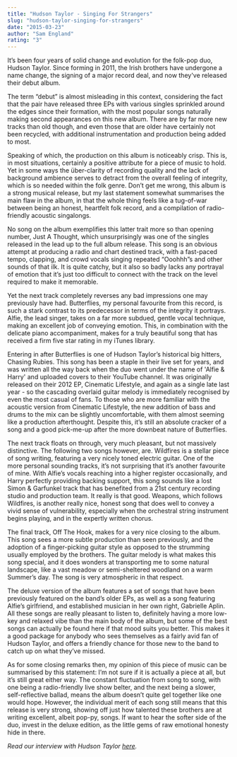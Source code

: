 ```yaml
---
title: "Hudson Taylor - Singing For Strangers"
slug: "hudson-taylor-singing-for-strangers"
date: "2015-03-23"
author: "Sam England"
rating: "3"
---
```


It’s been four years of solid change and evolution for the folk-pop duo, Hudson Taylor. Since forming in 2011, the Irish brothers have undergone a name change, the signing of a major record deal, and now they've released their debut album.

The term “debut” is almost misleading in this context, considering the fact that the pair have released three EPs with various singles sprinkled around the edges since their formation, with the most popular songs naturally making second appearances on this new album. There are by far more new tracks than old though, and even those that are older have certainly not been recycled, with additional instrumentation and production being added to most.

Speaking of which, the production on this album is noticeably crisp. This is, in most situations, certainly a positive attribute for a piece of music to hold. Yet in some ways the über-clarity of recording quality and the lack of background ambience serves to detract from the overall feeling of integrity, which is so needed within the folk genre. Don’t get me wrong, this album is a strong musical release, but my last statement somewhat summarises the main flaw in the album, in that the whole thing feels like a tug-of-war between being an honest, heartfelt folk record, and a compilation of radio-friendly acoustic singalongs.

No song on the album exemplifies this latter trait more so than opening number, Just A Thought, which unsurprisingly was one of the singles released in the lead up to the full album release. This song is an obvious attempt at producing a radio and chart destined track, with a fast-paced tempo, clapping, and crowd vocals singing repeated “Ooohhh”s and other sounds of that ilk. It is quite catchy, but it also so badly lacks any portrayal of emotion that it’s just too difficult to connect with the track on the level required to make it memorable.

Yet the next track completely reverses any bad impressions one may previously have had. Butterflies, my personal favourite from this record, is such a stark contrast to its predecessor in terms of the integrity it portrays. Alfie, the lead singer, takes on a far more subdued, gentle vocal technique, making an excellent job of conveying emotion. This, in combination with the delicate piano accompaniment, makes for a truly beautiful song that has received a firm five star rating in my iTunes library.

Entering in after Butterflies is one of Hudson Taylor’s historical big hitters, Chasing Rubies. This song has been a staple in their live set for years, and was written all the way back when the duo went under the name of 'Alfie & Harry' and uploaded covers to their YouTube channel. It was originally released on their 2012 EP, Cinematic Lifestyle, and again as a single late last year - so the cascading overlaid guitar melody is immediately recognised by even the most casual of fans. To those who are more familiar with the acoustic version from Cinematic Lifestyle, the new addition of bass and drums to the mix can be slightly uncomfortable, with them almost seeming like a production afterthought. Despite this, it’s still an absolute cracker of a song and a good pick-me-up after the more downbeat nature of Butterflies.

The next track floats on through, very much pleasant, but not massively distinctive. The following two songs however, are. Wildfires is a stellar piece of song writing, featuring a very nicely toned electric guitar. One of the more personal sounding tracks, it’s not surprising that it’s another favourite of mine. With Alfie’s vocals reaching into a higher register occasionally, and Harry perfectly providing backing support, this song sounds like a lost Simon & Garfunkel track that has benefited from a 21st century recording studio and production team. It really is that good. Weapons, which follows Wildfires, is another really nice, honest song that does well to convey a vivid sense of vulnerability, especially when the orchestral string instrument begins playing, and in the expertly written chorus.

The final track, Off The Hook, makes for a very nice closing to the album. This song sees a more subtle production than seen previously, and the adoption of a finger-picking guitar style as opposed to the strumming usually employed by the brothers. The guitar melody is what makes this song special, and it does wonders at transporting me to some natural landscape, like a vast meadow or semi-sheltered woodland on a warm Summer’s day. The song is very atmospheric in that respect.

The deluxe version of the album features a set of songs that have been previously featured on the band’s older EPs, as well as a song featuring Alfie’s girlfriend, and established musician in her own right, Gabrielle Aplin. All these songs are really pleasant to listen to, definitely having a more low-key and relaxed vibe than the main body of the album, but some of the best songs can actually be found here if that mood suits you better. This makes it a good package for anybody who sees themselves as a fairly avid fan of Hudson Taylor, and offers a friendly chance for those new to the band to catch up on what they’ve missed.

As for some closing remarks then, my opinion of this piece of music can be summarised by this statement: I’m not sure if it is actually a piece at all, but it’s still great either way. The constant fluctuation from song to song, with one being a radio-friendly live show belter, and the next being a slower, self-reflective ballad, means the album doesn’t quite gel together like one would hope. However, the individual merit of each song still means that this release is very strong, showing off just how talented these brothers are at writing excellent, albeit pop-py, songs. If want to hear the softer side of the duo, invest in the deluxe edition, as the little gems of raw emotional honesty hide in there.

_Read our interview with Hudson Taylor [here](http://pearshapedexeter.com/hudson-taylor-2/)._
